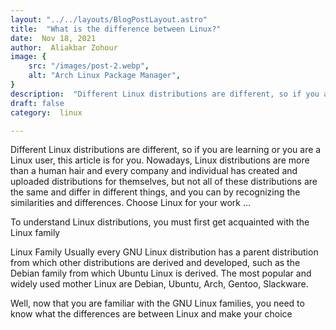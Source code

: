 ```yaml
---
layout: "../../layouts/BlogPostLayout.astro"
title:  "What is the difference between Linux?"
date:  Nov 18, 2021
author:  Aliakbar Zohour
image: {
    src: "/images/post-2.webp",
    alt: "Arch Linux Package Manager",
}
description:  "Different Linux distributions are different, so if you are learning or you are a Linux user, this article is for you."
draft: false
category:  linux

---
```


Different Linux distributions are different, so if you are learning or you are a Linux user, this article is for you. Nowadays, Linux distributions are more than a human hair and every company and individual has created and uploaded distributions for themselves, but not all of these distributions are the same and differ in different things, and you can by recognizing the similarities and differences. Choose Linux for your work …

To understand Linux distributions, you must first get acquainted with the Linux family

Linux Family
Usually every GNU Linux distribution has a parent distribution from which other distributions are derived and developed, such as the Debian family from which Ubuntu Linux is derived. The most popular and widely used mother Linux are Debian, Ubuntu, Arch, Gentoo, Slackware.

Well, now that you are familiar with the GNU Linux families, you need to know what the differences are between Linux and make your choice